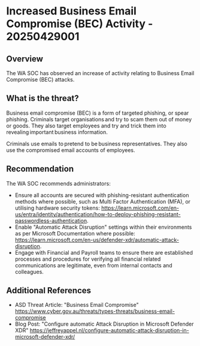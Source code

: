 # Increased Business Email Compromise (BEC) Activity - 20250429001

## Overview

The WA SOC has observed an increase of activity relating to Business Email Compromise (BEC) attacks.

## What is the threat?

Business email compromise (BEC) is a form of targeted phishing, or spear phishing. Criminals target organisations and try to scam them out of money or goods. They also target employees and try and trick them into revealing important business information.

Criminals use emails to pretend to be business representatives. They also use the compromised email accounts of employees.

## Recommendation

The WA SOC recommends administrators:

- Ensure all accounts are secured with phishing-resistant authentication methods where possible, such as Multi Factor Authentication (MFA), or utilising hardware security tokens: <https://learn.microsoft.com/en-us/entra/identity/authentication/how-to-deploy-phishing-resistant-passwordless-authentication>.
- Enable "Automatic Attack Disruption" settings within their environments as per Microsoft Documentation where possible: <https://learn.microsoft.com/en-us/defender-xdr/automatic-attack-disruption>.
- Engage with Financial and Payroll teams to ensure there are established processes and procedures for verifying all financial related communications are legitimate, even from internal contacts and colleagues.


## Additional References

- ASD Threat Article: "Business Email Compromise" <https://www.cyber.gov.au/threats/types-threats/business-email-compromise>
- Blog Post: "Configure automatic Attack Disruption in Microsoft Defender XDR" <https://jeffreyappel.nl/configure-automatic-attack-disruption-in-microsoft-defender-xdr/>